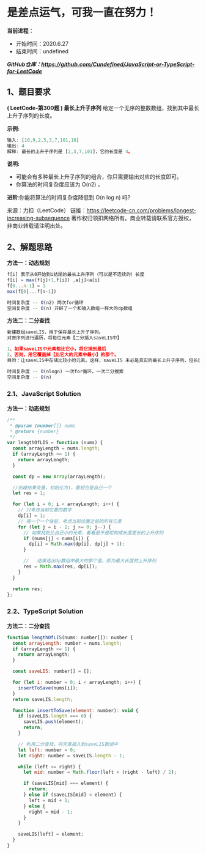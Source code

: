 ﻿# 是差点运气，可我一直在努力！
**当前进程：**

 - 开始时间：2020.6.27 
 - 结束时间：undefined

***GitHub仓库：https://github.com/Cundefined/JavaScript-or-TypeScript-for-LeetCode***



## 1、题目要求
**( LeetCode-第300题 )  最长上升子序列**
     给定一个无序的整数数组，找到其中最长上升子序列的长度。

**示例:**

```javascript
输入: [10,9,2,5,3,7,101,18]
输出: 4 
解释: 最长的上升子序列是 [2,3,7,101]，它的长度是 4。
```

**说明:**

 - 可能会有多种最长上升子序列的组合，你只需要输出对应的长度即可。 
 - 你算法的时间复杂度应该为 O(n2) 。 

**进阶**:你能将算法的时间复杂度降低到 O(n log n) 吗?

来源：力扣（LeetCode）
链接：https://leetcode-cn.com/problems/longest-increasing-subsequence
著作权归领扣网络所有。商业转载请联系官方授权，非商业转载请注明出处。




## 2、解题思路
**方法一：动态规划**
```javascript
f[i] 表示从0开始到i结尾的最长上升序列（可以是不连续的）长度
f[i] = max(f[j]+1,f[i]) ,a[j]<a[i]
f[0...n-1] = 1
max(f[0]...f[n-1])

时间复杂度 -- O(n2) 两次for循环
空间复杂度 -- O(n) 开辟了一个和输入数组一样大的dp数组
```
**方法二：二分查找**

```javascript
新建数组saveLIS，用于保存最长上升子序列。
对原序列进行遍历，将每位元素【二分插入saveLIS中】

1、如果saveLIS中元素都比它小，将它插到最后
2、否则，用它覆盖掉【比它大的元素中最小】的那个。
目的：让saveLIS中存储比较小的元素。这样，saveLIS 未必是真实的最长上升子序列，但长度是对的

时间复杂度 -- O(nlogn) 一次for循环，一次二分搜索
空间复杂度 -- O(n) 
```

### 2.1、JavaScript Solution
**方法一：动态规划**
```javascript
/**
 * @param {number[]} nums
 * @return {number}
 */
var lengthOfLIS = function (nums) {
  const arrayLength = nums.length;
  if (arrayLength <= 1) {
    return arrayLength;
  }

  const dp = new Array(arrayLength);

  //创建结果变量，初始化为1，最短也是自己一个
  let res = 1;

  for (let i = 0; i < arrayLength; i++) {
    // 只考虑当前位置的数字
    dp[i] = 1;
    // 再一个一个往前，考虑当前位置之前的所有元素
    for (let j = i - 1; j >= 0; j--) {
      // 如果找到比自己小的元素，看看是不是呢构成长度更长的上升序列
      if (nums[j] < nums[i]) {
        dp[i] = Math.max(dp[i], dp[j] + 1);
      }

      //   结果选出dp数组中最大的那个值，即为最大长度的上升序列
      res = Math.max(res, dp[i]);
    }
  }

  return res;
};
```

### 2.2、TypeScript Solution
**方法二：二分查找**
```javascript
function lengthOfLIS(nums: number[]): number {
  const arrayLength: number = nums.length;
  if (arrayLength <= 1) {
    return arrayLength;
  }

  const saveLIS: number[] = [];

  for (let i: number = 0; i < arrayLength; i++) {
    insertToSave(nums[i]);
  }
  return saveLIS.length;

  function insertToSave(element: number): void {
    if (saveLIS.length === 0) {
      saveLIS.push(element);
      return;
    }

    // 利用二分查找，将元素插入到saveLIS数组中
    let left: number = 0;
    let right: number = saveLIS.length - 1;

    while (left <= right) {
      let mid: number = Math.floor(left + (right - left) / 2);

      if (saveLIS[mid] === element) {
        return;
      } else if (saveLIS[mid] < element) {
        left = mid + 1;
      } else {
        right = mid - 1;
      }
    }

    saveLIS[left] = element;
  }
}
```

